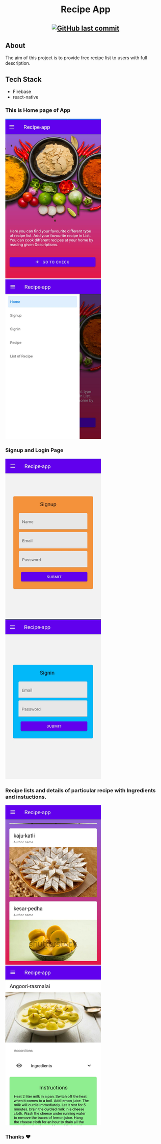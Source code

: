 <h1 align="center">Recipe App </h1>
<h2 align="center">

[![GitHub last commit](https://img.shields.io/github/last-commit/luckykumarirai/easy-education?logo=git&logoColor=white)](https://github.com/luckykumarirai/recipe-app/commits/master)

</h2>

## About
The aim of this project is to provide free recipe list to users with full description.

## Tech Stack

- Firebase   
- react-native 
### This is Home page of App 
<p>
<img src="https://github.com/luckykumarirai/recipe-app/blob/master/readme_images/1.jpeg" height="500" width="300" />&nbsp; &nbsp; &nbsp; &nbsp;
<img src="https://github.com/luckykumarirai/recipe-app/blob/master/readme_images/2.jpeg" height="500" width="300" />
</p>

### Signup and Login Page 

<p>
<img src="https://github.com/luckykumarirai/recipe-app/blob/master/readme_images/3.jpeg" height="500" width="300" />&nbsp; &nbsp; &nbsp; &nbsp;
<img src="https://github.com/luckykumarirai/recipe-app/blob/master/readme_images/4.jpeg" height="500" width="300" />
</p>

### Recipe lists and details of particular recipe with Ingredients and instuctions.

<p>
<img src="https://github.com/luckykumarirai/recipe-app/blob/master/readme_images/5.jpeg" height="500" width="300" />&nbsp; &nbsp; &nbsp; &nbsp;
<img src="https://github.com/luckykumarirai/recipe-app/blob/master/readme_images/6.jpeg" height="500" width="300" />
</p>


### Thanks :heart:


